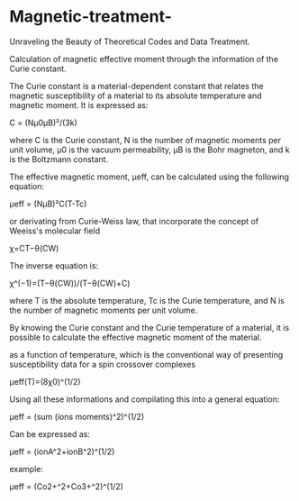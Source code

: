 # Magnetic-treatment-
Unraveling the Beauty of Theoretical Codes and Data Treatment.



Calculation of magnetic effective moment through the information of the Curie constant.

The Curie constant is a material-dependent constant that relates the magnetic susceptibility of a material to its absolute temperature and magnetic moment. It is expressed as:

C = (Nμ0μB)²/(3k)

where C is the Curie constant, N is the number of magnetic moments per unit volume, μ0 is the vacuum permeability, μB is the Bohr magneton, and k is the Boltzmann constant.

The effective magnetic moment, μeff, can be calculated using the following equation:

μeff = (NμB)²C(T-Tc)

or derivating from Curie-Weiss law, that incorporate the concept of Weeiss's molecular field

χ=CT−θ(CW)

The inverse equation is:

χ^(−1)=(T−θ(CW))/(T−θ(CW)+C)

where T is the absolute temperature, Tc is the Curie temperature, and N is the number of magnetic moments per unit volume.

By knowing the Curie constant and the Curie temperature of a material, it is possible to calculate the effective magnetic moment of the material.

as a function of temperature, which is the conventional way of presenting susceptibility data for a spin crossover complexes

μeff(T)=(8χ0)^(1/2) 


Using all these informations and compilating this into a general equation:

μeff = (sum (íons moments)^2)^(1/2)

Can be expressed as:

μeff = (ionA^2+ionB^2)^(1/2)

example:

μeff = (Co2+^2+Co3+^2)^(1/2)

